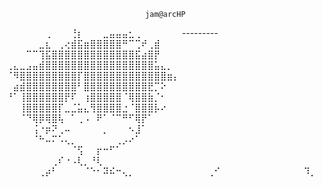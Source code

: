                                    jam@arcHP 
⠀⠀⠀⠀⠀⠀⢀⠀⠀⠀⢘⡆⠀⠀⠀⣀⣤⣤⣤⣂⢀⠀⠀⠀⠀⠀⠀  ---------
⠀⠀⠀⠀⠀⣀⣆⠀⢀⢔⣾⣯⣶⣿⣿⣿⣿⣿⠛⠉⢉⠞⢀⣾⠀⠀⠀
⠀⠀⠀⠉⠉⢹⣯⣿⣿⣿⣿⣿⣿⣿⣿⣿⣿⣿⣿⣿⣯⣴⣿⡟⠀⠀⠀
⢀⣄⣀⣠⣤⣾⣿⣿⣿⣿⣿⣿⣿⣿⣿⣿⣿⣿⣿⣿⣿⣿⣿⣥⣄⡀⠀
⠈⠻⣿⣿⣿⣿⣿⣿⣿⣿⣿⡏⣿⣿⣿⣿⣿⣿⣿⣿⣿⣿⣿⣿⣿⣶⡄
⠀⣴⣾⣿⣿⣿⣿⣿⣿⣿⣿⠃⣿⣿⣿⣿⣿⣿⣿⣿⣿⣿⣟⡉⠕⠀⠀
⠘⠁⢸⣿⣿⣿⣿⣿⣿⡟⠏⠀⢰⣿⣿⣿⣿⣿⠈⢿⣿⣿⣷⡈⠂⠀⠀
⠀⠀⢸⣿⣿⣿⣿⣿⡏⣀⣈⣥⣄⢻⣿⣿⣿⣿⣐⠈⣿⣿⣿⡧⠔⠀⠀
⠀⠀⠈⠙⢿⡿⢿⣿⢧⠀⠁⢀⠠⠀⠟⠁⠈⠉⠛⠋⢿⡟⠁⠀⠀⠀⠀
⠀⠀⠀⠀⢨⠐⡶⠝⢀⠤⠀⠀⠀⠀⠀⡀⠀⠀⠀⠢⣸⠁⠀⠀⠀⠀⠀
⠀⠀⠀⠀⠈⠓⠤⠍⠡⢄⡀⠀⠀⠀⠀⠀⠀⢀⡠⠔⠁⠀⠀⠀⠀⠀⠀
⠀⠀⠀⠀⠀⠀⠀⠀⠀⠀⠈⢫⠀⠀⡖⠒⠋⠁⠀⠀⠀⠀⠀⠀⠀
⠀⠀⠀⠀⠀⠀⠀⢀⠎⠐⠠⢇⡀⠘⢇⠀⠀⠀⠀⠀⠀⠀⠀⠀⠀⠀⠀
⠀⠀⠀⠀⠀⢀⡴⠃⠀⠀⠀⠀⠈⠑⠂⠽⠮⠒⢄⡀⠀⠀⠀⠀⠀⠀⠀
⠀⠀⠀⠀⢀⠊⠀⠀⠀⠀⠀⠀⠀⠀⠀⠀⠀⠀⠀⠹⡀
